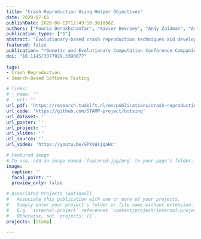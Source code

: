 ```yaml
---
title: "Crash Reproduction Using Helper Objectives"
date: 2020-07-01
publishDate: 2020-08-13T12:49:10.361856Z
authors: ["Pouria Derakhshanfar", "Xavier Devroey", "Andy Zaidman", "Arie van Deursen", "Annibale Panichella"]
publication_types: ["1"]
abstract: "Evolutionary-based crash reproduction techniques aid developers in their debugging practices by generating a test case that reproduces a crash given its stack trace. In these techniques, the search process is typically guided by a single search objective called Crash Distance. Previous studies have shown that current approaches could only reproduce a limited number of crashes due to a lack of diversity in the population during the search. In this study, we address this issue by applying Multi-Objectivization using Helper-Objectives (MO-HO) on crash reproduction. In particular, we add two helper-objectives to the Crash Distance to improve the diversity of the generated test cases and consequently enhance the guidance of the search process. We assessed MO-HO against the single-objective crash reproduction. Our results show that MO-HO can reproduce two additional crashes that were not previously reproducible by the single-objective approach."
featured: false
publication: "*Genetic and Evolutionary Computation Conference Companion (GECCO '20 Companion)*"
doi: "10.1145/3377929.3390077"

tags:
- Crash Reproduction
- Search-Based Software Testing

# links:
# - name: ""
#   url: ""
url_pdf: 'https://research.tudelft.nl/en/publications/crash-reproduction-using-helper-objectives'
url_code: 'https://github.com/STAMP-project/botsing'
url_dataset: ''
url_poster: ''
url_project: ''
url_slides: ''
url_source: ''
url_video: 'https://youtu.be/GPXsWsjqaHc'

# Featured image
# To use, add an image named `featured.jpg/png` to your page's folder.
image:
  caption: ''
  focal_point: ""
  preview_only: false

# Associated Projects (optional).
#   Associate this publication with one or more of your projects.
#   Simply enter your project's folder or file name without extension.
#   E.g. `internal-project` references `content/project/internal-project/index.md`.
#   Otherwise, set `projects: []`.
projects: [stamp]

---
```

